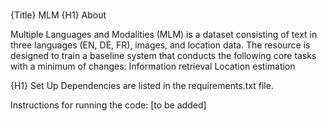 #

{Title} MLM
{H1} About

Multiple Languages and Modalities (MLM) is a dataset consisting of text in three languages (EN, DE, FR), images, and location data. 
The resource is designed to train a baseline system that conducts the following core tasks with a minimum of changes:
Information retrieval
Location estimation

{H1} Set Up
Dependencies are listed in the requirements.txt file.

Instructions for running the code:
[to be added]

